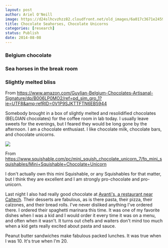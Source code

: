 ```yaml
---
layout: post
author: Ariel O'Neill
image: https://d24slhcvzhzz82.cloudfront.net/old_images/6a017c3671e245970b01a511f0b852970c-pi.jpg
title: Chocolate Seahorses, Chocolate Unicorns
categories: [research]
status: Publish
date: 2014-08-08
---
```



### Belgium chocolate
### Sea horses in the break room
### Slightly melted bliss

From https://www.amazon.com/Guylian-Belgium-Chocolates-Artisanal-Signature/dp/B006LP0MO2/ref=pd_sim_gro_1?ie=UTF8&amp;refRID=0V1P9SJKTTFTN6EB5944

Somebody brought in a box of slightly melted and resolidified chocolates (BELGIAN chocolates) for the coffee room in lab today. I usually leave sweets for the evenings, but I feared they would be long gone by the afternoon. I am a chocolate enthusiast. I like chocolate milk, chocolate bars, and chocolate unicorns.


![](https://d24slhcvzhzz82.cloudfront.net/old_images/6a017c3671e245970b01a73dfbec06970d-pi.jpg)

From https://www.squishable.com/pc/mini_squish_chocolate_unicorn_7/fp_mini_squishables/Mini+Squishable+Chocolate+Unicorn

I don't actually own this mini Squishable, or any Squishables for that matter, but I think they are excellent and I am strongly pro-chocolate and pro-unicorn.

Last night I also had really good chocolate at [Avanti's, a restaurant near Caltech](https://www.avanticafe.com/). Their desserts are fabulous, as is there pasta, their pizza, their calzones, and their bread rolls. I've never disliked anything I've ordered there. I ordered their spaghetti marinara this time. It was one of my favorite dishes when I was a kid and I would order it every time it was on a menu, and often when it wasn't. It turns out chefs and waiters don't mind too much when a kid gets really excited about pasta and sauce.

Peanut butter sandwiches make fabulous packed lunches. It was true when I was 10. It's true when I'm 20.

